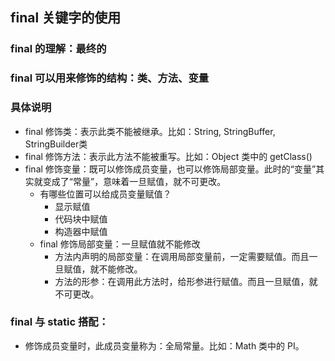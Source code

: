 ## final 关键字的使用

### final 的理解：最终的

### final 可以用来修饰的结构：类、方法、变量

### 具体说明

* final 修饰类：表示此类不能被继承。比如：String, StringBuffer, StringBuilder类
* final 修饰方法：表示此方法不能被重写。比如：Object 类中的 getClass()
* final 修饰变量：既可以修饰成员变量，也可以修饰局部变量。此时的“变量”其实就变成了“常量”，意味着一旦赋值，就不可更改。
    * 有哪些位置可以给成员变量赋值？
        * 显示赋值
        * 代码块中赋值
        * 构造器中赋值
    * final 修饰局部变量：一旦赋值就不能修改
        * 方法内声明的局部变量：在调用局部变量前，一定需要赋值。而且一旦赋值，就不能修改。
        * 方法的形参：在调用此方法时，给形参进行赋值。而且一旦赋值，就不可更改。

### final 与 static 搭配：

* 修饰成员变量时，此成员变量称为：全局常量。比如：Math 类中的 PI。